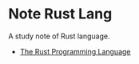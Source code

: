 # Note Rust Lang

A study note of Rust language.

- [The Rust Programming Language](https://doc.rust-lang.org/book)
